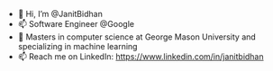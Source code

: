 - 👋 Hi, I’m @JanitBidhan
- 📫 Software Engineer @Google
- 🌱 Masters in computer science at George Mason University and specializing in  machine learning
- 📫 Reach me on LinkedIn:  https://www.linkedin.com/in/janitbidhan

<!---
JanitBidhan/JanitBidhan is a ✨ special ✨ repository because its `README.md` (this file) appears on your GitHub profile.
You can click the Preview link to take a look at your changes.
--->
